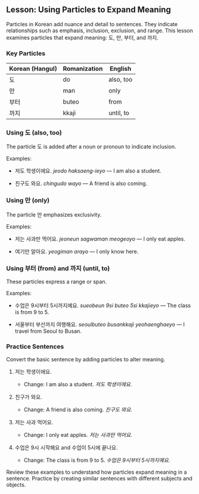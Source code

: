 ## Lesson: Using Particles to Expand Meaning

Particles in Korean add nuance and detail to sentences. They indicate relationships such as emphasis, inclusion, exclusion, and range. This lesson examines particles that expand meaning: 도, 만, 부터, and 까지.

### Key Particles

| Korean (Hangul) | Romanization | English            |
|-----------------|--------------|--------------------|
| 도              | do           | also, too          |
| 만              | man          | only               |
| 부터            | buteo        | from               |
| 까지            | kkaji        | until, to          |

### Using 도 (also, too)

The particle 도 is added after a noun or pronoun to indicate inclusion.

Examples:

- 저도 학생이에요.
  *jeodo haksaeng-ieyo* — I am also a student.

- 친구도 와요.
  *chingudo wayo* — A friend is also coming.

### Using 만 (only)

The particle 만 emphasizes exclusivity.

Examples:

- 저는 사과만 먹어요.
  *jeoneun sagwaman meogeoyo* — I only eat apples.

- 여기만 알아요.
  *yeogiman arayo* — I only know here.

### Using 부터 (from) and 까지 (until, to)

These particles express a range or span.

Examples:

- 수업은 9시부터 5시까지예요.
  *sueobeun 9si buteo 5si kkajieyo* — The class is from 9 to 5.

- 서울부터 부산까지 여행해요.
  *seoulbuteo busankkaji yeohaenghaeyo* — I travel from Seoul to Busan.

### Practice Sentences

Convert the basic sentence by adding particles to alter meaning.

1. 저는 학생이에요.
   - Change: I am also a student.
     *저도 학생이에요.*

2. 친구가 와요.
   - Change: A friend is also coming.
     *친구도 와요.*

3. 저는 사과 먹어요.
   - Change: I only eat apples.
     *저는 사과만 먹어요.*

4. 수업은 9시 시작해요 and 수업이 5시에 끝나요.
   - Change: The class is from 9 to 5.
     *수업은 9시부터 5시까지예요.*

Review these examples to understand how particles expand meaning in a sentence. Practice by creating similar sentences with different subjects and objects.